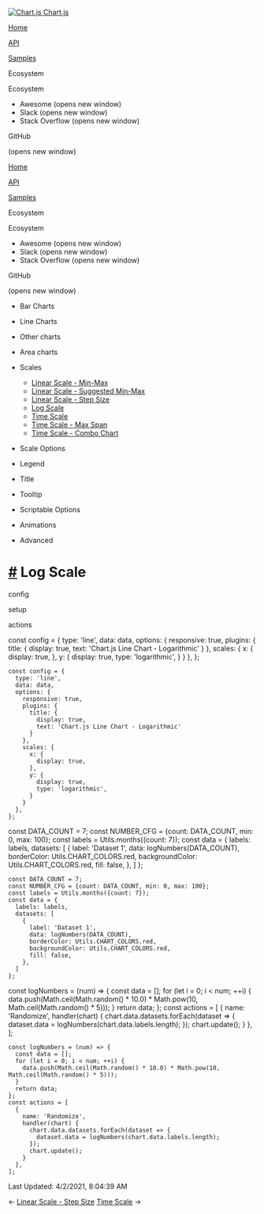 <a href="/docs/3.0.0/" class="home-link router-link-active"><img src="/docs/3.0.0/favicon.ico" alt="Chart.js" class="logo" /> <span class="site-name can-hide">Chart.js</span></a>

<a href="/docs/3.0.0/" class="nav-link">Home</a>

<a href="/docs/3.0.0/api/" class="nav-link">API</a>

<a href="/docs/3.0.0/samples/" class="nav-link router-link-active">Samples</a>

<span class="title">Ecosystem</span> <span class="arrow down"></span>

<span class="title">Ecosystem</span> <span class="arrow right"></span>

-   Awesome
    <span class="sr-only">(opens new window)</span>
-   Slack
    <span class="sr-only">(opens new window)</span>
-   Stack Overflow
    <span class="sr-only">(opens new window)</span>

GitHub

<span class="sr-only">(opens new window)</span>

<a href="/docs/3.0.0/" class="nav-link">Home</a>

<a href="/docs/3.0.0/api/" class="nav-link">API</a>

<a href="/docs/3.0.0/samples/" class="nav-link router-link-active">Samples</a>

<span class="title">Ecosystem</span> <span class="arrow down"></span>

<span class="title">Ecosystem</span> <span class="arrow right"></span>

-   Awesome
    <span class="sr-only">(opens new window)</span>
-   Slack
    <span class="sr-only">(opens new window)</span>
-   Stack Overflow
    <span class="sr-only">(opens new window)</span>

GitHub

<span class="sr-only">(opens new window)</span>

-   Bar Charts <span class="arrow right"></span>

-   Line Charts <span class="arrow right"></span>

-   Other charts <span class="arrow right"></span>

-   Area charts <span class="arrow right"></span>

-   Scales <span class="arrow down"></span>

    -   <a href="/docs/3.0.0/samples/scales/linear-min-max.html" class="sidebar-link">Linear Scale - Min-Max</a>
    -   <a href="/docs/3.0.0/samples/scales/linear-min-max-suggested.html" class="sidebar-link">Linear Scale - Suggested Min-Max</a>
    -   <a href="/docs/3.0.0/samples/scales/linear-step-size.html" class="sidebar-link">Linear Scale - Step Size</a>
    -   <a href="/docs/3.0.0/samples/scales/log.html" class="active sidebar-link">Log Scale</a>
    -   <a href="/docs/3.0.0/samples/scales/time-line.html" class="sidebar-link">Time Scale</a>
    -   <a href="/docs/3.0.0/samples/scales/time-max-span.html" class="sidebar-link">Time Scale - Max Span</a>
    -   <a href="/docs/3.0.0/samples/scales/time-combo.html" class="sidebar-link">Time Scale - Combo Chart</a>

-   Scale Options <span class="arrow right"></span>

-   Legend <span class="arrow right"></span>

-   Title <span class="arrow right"></span>

-   Tooltip <span class="arrow right"></span>

-   Scriptable Options <span class="arrow right"></span>

-   Animations <span class="arrow right"></span>

-   Advanced <span class="arrow right"></span>

<a href="#log-scale" class="header-anchor">#</a> Log Scale
==========================================================

config

setup

actions

<a href="https://github.com/chartjs/Chart.js/blob/master/docs/samples/scales/log.md" class="code-editor-tool fab fa-github fa-lg" title="View on GitHub"></a>

const config = { type: 'line', data: data, options: { responsive: true, plugins: { title: { display: true, text: 'Chart.js Line Chart - Logarithmic' } }, scales: { x: { display: true, }, y: { display: true, type: 'logarithmic', } } }, };

    const config = {
      type: 'line',
      data: data,
      options: {
        responsive: true,
        plugins: {
          title: {
            display: true,
            text: 'Chart.js Line Chart - Logarithmic'
          }
        },
        scales: {
          x: {
            display: true,
          },
          y: {
            display: true,
            type: 'logarithmic',
          }
        }
      },
    };

const DATA\_COUNT = 7; const NUMBER\_CFG = {count: DATA\_COUNT, min: 0, max: 100}; const labels = Utils.months({count: 7}); const data = { labels: labels, datasets: \[ { label: 'Dataset 1', data: logNumbers(DATA\_COUNT), borderColor: Utils.CHART\_COLORS.red, backgroundColor: Utils.CHART\_COLORS.red, fill: false, }, \] };

    const DATA_COUNT = 7;
    const NUMBER_CFG = {count: DATA_COUNT, min: 0, max: 100};
    const labels = Utils.months({count: 7});
    const data = {
      labels: labels,
      datasets: [
        {
          label: 'Dataset 1',
          data: logNumbers(DATA_COUNT),
          borderColor: Utils.CHART_COLORS.red,
          backgroundColor: Utils.CHART_COLORS.red,
          fill: false,
        },
      ]
    };

const logNumbers = (num) =&gt; { const data = \[\]; for (let i = 0; i &lt; num; ++i) { data.push(Math.ceil(Math.random() \* 10.0) \* Math.pow(10, Math.ceil(Math.random() \* 5))); } return data; }; const actions = \[ { name: 'Randomize', handler(chart) { chart.data.datasets.forEach(dataset =&gt; { dataset.data = logNumbers(chart.data.labels.length); }); chart.update(); } }, \];

    const logNumbers = (num) => {
      const data = [];
      for (let i = 0; i < num; ++i) {
        data.push(Math.ceil(Math.random() * 10.0) * Math.pow(10, Math.ceil(Math.random() * 5)));
      }
      return data;
    };
    const actions = [
      {
        name: 'Randomize',
        handler(chart) {
          chart.data.datasets.forEach(dataset => {
            dataset.data = logNumbers(chart.data.labels.length);
          });
          chart.update();
        }
      },
    ];

<span class="prefix">Last Updated:</span> <span class="time">4/2/2021, 8:04:39 AM</span>

<span class="prev"> ← <a href="/docs/3.0.0/samples/scales/linear-step-size.html" class="prev">Linear Scale - Step Size</a> </span> <span class="next"> [Time Scale](/docs/3.0.0/samples/scales/time-line.html) → </span>
